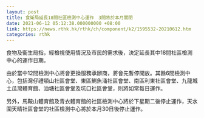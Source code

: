 ```yaml
---
layout: post
title: 食衛局延長18間社區檢測中心運作　3間將於本月關閉
date: 2021-06-12 05:12:38.000000000 +08:00
link: https://news.rthk.hk/rthk/ch/component/k2/1595532-20210612.htm
categories: rthk
---
```


食物及衞生局指，經檢視使用情況及市民的需求後，決定延長其中18間社區檢測中心的運作日期。

由於當中12間檢測中心將會更換服務承辦商，將會先暫停開放。其餘6間檢測中心，包括灣仔禮頓山社區會堂、東區鰂魚涌社區會堂、南區利東社區會堂、九龍城土瓜灣體育館、油塘社區會堂及坑口社區會堂，則將如常每日運作。

另外，馬鞍山體育館及青衣體育館的社區檢測中心將於下星期二後停止運作，天水圍天晴社區會堂的社區檢測中心將於本月30日後停止運作。
